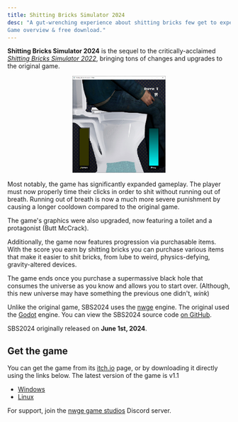 ```yaml
---
title: Shitting Bricks Simulator 2024
desc: "A gut-wrenching experience about shitting bricks few get to experience.
Game overview & free download."
---
```


**Shitting Bricks Simulator 2024** is the sequel to the critically-acclaimed
[*Shitting Bricks Simulator 2022*](sbs2022), bringing tons of changes and
upgrades to the original game.

<center>
  <img src="/static/Img/SBS2024.jpg" style="max-width: 15em" />
</center>

Most notably, the game has significantly expanded gameplay. The player must now
properly time their clicks in order to shit without running out of breath.
Running out of breath is now a much more severe punishment by causing a longer
cooldown compared to the original game.

The game's graphics were also upgraded, now featuring a toilet and a protagonist
(Butt McCrack).

Additionally, the game now features progression via purchasable items. With the
score you earn by shitting bricks you can purchase various items that make it
easier to shit bricks, from lube to weird, physics-defying, gravity-altered
devices.

The game ends once you purchase a supermassive black hole that consumes the
universe as you know and allows you to start over. (Although, this new universe
may have something the previous one didn't, *wink*)

Unlike the original game, SBS2024 uses the [nwge](nwge) engine. The original
used the [Godot] engine. You can view the SBS2024 source code [on
GitHub][GitHub].

SBS2024 originally released on **June 1st, 2024**.

## Get the game

You can get the game from its [itch.io][Itch] page, or by downloading it
directly using the links below. The latest version of the game is v1.1

* [Windows][StaticWin]
* [Linux][StaticLinux]

For support, join the [nwge game studios] Discord server.

[Itch]: https://qeaml.itch.io/sbs2024
[Godot]: https://godotengine.org
[GitHub]: https://github.com/qeaml/sbs2024
[StaticWin]: /static/Downloads/SBS2024-v1.1-WIN.7z
[StaticLinux]: /static/Downloads/SBS2024-v1.1-LINUX.7z
[nwge game studios]: https://discord.gg/y7GxumVE3G
